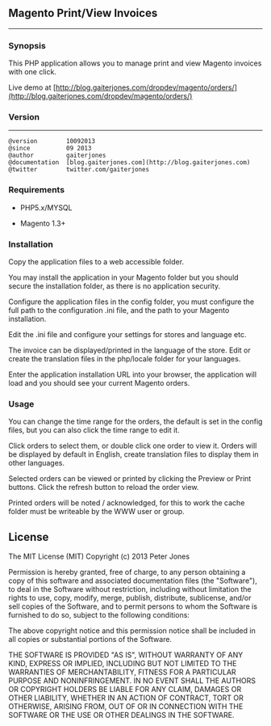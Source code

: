 ## Magento Print/View Invoices
***

### Synopsis
This PHP application allows you to manage print and view Magento invoices with one click.

Live demo at [http://blog.gaiterjones.com/dropdev/magento/orders/](http://blog.gaiterjones.com/dropdev/magento/orders/)

### Version
***
	@version		10092013
	@since			09 2013
	@author			gaiterjones
	@documentation	[blog.gaiterjones.com](http://blog.gaiterjones.com)
	@twitter		twitter.com/gaiterjones
	
### Requirements

* PHP5.x/MYSQL

* Magento 1.3+

### Installation

Copy the application files to a web accessible folder.

You may install the application in your Magento folder but you should secure the installation folder, as there is no application security.

Configure the application files in the config folder, you must configure the full path to the configuration .ini file, and the path to your Magento installation.

Edit the .ini file and configure your settings for stores and language etc.

The invoice can be displayed/printed in the language of the store. Edit or create the translation files in the php/locale folder for your languages.

Enter the application installation URL into your browser, the application will load and you should see your current Magento orders.

### Usage

You can change the time range for the orders, the default is set in the config files, but you can also click the time range to edit it.

Click orders to select them, or double click one order to view it. Orders will be displayed by default in English, create translation files to display them in other languages.

Selected orders can be viewed or printed by clicking the Preview or Print buttons. Click the refresh button to reload the order view.

Printed orders will be noted / acknowledged, for this to work the cache folder must be writeable by the WWW user or group.

## License

The MIT License (MIT)
Copyright (c) 2013 Peter Jones

Permission is hereby granted, free of charge, to any person obtaining a copy of this software and associated documentation files (the "Software"), to deal in the Software without restriction, including without limitation the rights to use, copy, modify, merge, publish, distribute, sublicense, and/or sell copies of the Software, and to permit persons to whom the Software is furnished to do so, subject to the following conditions:

The above copyright notice and this permission notice shall be included in all copies or substantial portions of the Software.

THE SOFTWARE IS PROVIDED "AS IS", WITHOUT WARRANTY OF ANY KIND, EXPRESS OR IMPLIED, INCLUDING BUT NOT LIMITED TO THE WARRANTIES OF MERCHANTABILITY, FITNESS FOR A PARTICULAR PURPOSE AND NONINFRINGEMENT. IN NO EVENT SHALL THE AUTHORS OR COPYRIGHT HOLDERS BE LIABLE FOR ANY CLAIM, DAMAGES OR OTHER LIABILITY, WHETHER IN AN ACTION OF CONTRACT, TORT OR OTHERWISE, ARISING FROM, OUT OF OR IN CONNECTION WITH THE SOFTWARE OR THE USE OR OTHER DEALINGS IN THE SOFTWARE.